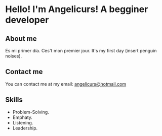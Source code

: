 # Hello! I'm Angelicurs! A begginer developer

## About me
Es mi primer día. Ces't mon premier jour. It's my first day (insert penguin noises).

## Contact me
You can contact me at my email: angelicurs@hotmail.com

## Skills
- Problem-Solving.
- Emphaty.
- Listening.
- Leadership.
